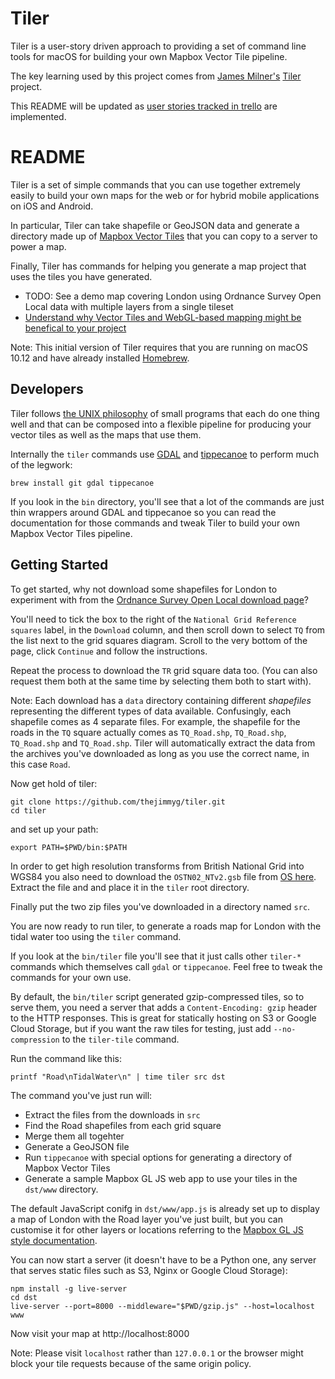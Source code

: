# Tiler

Tiler is a user-story driven approach to providing a set of command line
tools for macOS for building your own Mapbox Vector Tile pipeline.

The key learning used by this project comes from [James
Milner's](https://loxodrome.io/) [Tiler](https://github.com/geovation/tiler)
project.

This README will be updated as [user stories tracked in
trello](https://trello.com/b/S3L3a35F/lean-tiler) are implemented.

# README

Tiler is a set of simple commands that you can use together extremely easily to
build your own maps for the web or for hybrid mobile applications on iOS and
Android.

In particular, Tiler can take shapefile or GeoJSON data and generate a
directory made up of [Mapbox Vector
Tiles](https://www.mapbox.com/vector-tiles/specification/) that you can copy to
a server to power a map.

Finally, Tiler has commands for helping you generate a map project that uses
the tiles you have generated.

* TODO: See a demo map covering London using Ordnance Survey Open Local
  data with multiple layers from a single tileset
* [Understand why Vector Tiles and WebGL-based mapping might be benefical to your project](FAB.md)

Note: This initial version of Tiler requires that you are running on macOS 10.12 and
have already installed [Homebrew](http://brew.sh).

## Developers

Tiler follows [the UNIX
philosophy](https://en.wikipedia.org/wiki/Unix_philosophy) of small programs
that each do one thing well and that can be composed into a flexible pipeline
for producing your vector tiles as well as the maps that use them.

Internally the `tiler` commands use [GDAL](http://www.gdal.org/) and
[tippecanoe](https://github.com/mapbox/tippecanoe) to perform much of the
legwork:

```
brew install git gdal tippecanoe
```

If you look in the `bin` directory, you'll see that a lot of the commands are
just thin wrappers around GDAL and tippecanoe so you can read the documentation
for those commands and tweak Tiler to build your own Mapbox Vector Tiles
pipeline.

## Getting Started

To get started, why not download some shapefiles for London to experiment with from
the [Ordnance Survey Open Local download
page](https://www.ordnancesurvey.co.uk/opendatadownload/products.html#OPMPLC)?

You'll need to tick the box to the right of the `National Grid Reference
squares` label, in the `Download` column, and then scroll down to select `TQ`
from the list next to the grid squares diagram. Scroll to the very bottom of
the page, click `Continue` and follow the instructions.

Repeat the process to download the `TR` grid square data too. (You can also
request them both at the same time by selecting them both to start with).

Note: Each download has a `data` directory containing different *shapefiles*
representing the different types of data available. Confusingly, each shapefile
comes as 4 separate files. For example, the shapefile for the roads in the `TQ`
square actually comes as `TQ_Road.shp`, `TQ_Road.shp`, `TQ_Road.shp` and
`TQ_Road.shp`. Tiler will automatically extract the data from the archives
you've downloaded as long as you use the correct name, in this case `Road`.

Now get hold of tiler:

```
git clone https://github.com/thejimmyg/tiler.git
cd tiler
```

and set up your path:

```
export PATH=$PWD/bin:$PATH
```

In order to get high resolution transforms from British National Grid into
WGS84 you also need to download the `OSTN02_NTv2.gsb` file from [OS
here](https://www.ordnancesurvey.co.uk/business-and-government/help-and-support/navigation-technology/os-net/ostn02-ntv2-format.html).
Extract the file and and place it in the `tiler` root directory.

Finally put the two zip files you've downloaded in a directory named `src`.

You are now ready to run tiler, to generate a roads map for London with the
tidal water too using the `tiler` command.

If you look at the `bin/tiler` file you'll see that it just calls other
`tiler-*` commands which themselves call `gdal` or `tippecanoe`. Feel free to
tweak the commands for your own use.

By default, the `bin/tiler` script generated gzip-compressed tiles, so to serve
them, you need a server that adds a `Content-Encoding: gzip` header to the HTTP
responses. This is great for statically hosting on S3 or Google Cloud Storage,
but if you want the raw tiles for testing, just add `--no-compression` to the
`tiler-tile` command.

Run the command like this:

```
printf "Road\nTidalWater\n" | time tiler src dst
```

The command you've just run will:

* Extract the files from the downloads in `src`
* Find the Road shapefiles from each grid square
* Merge them all togehter
* Generate a GeoJSON file
* Run `tippecanoe` with special options for generating a directory of Mapbox Vector Tiles
* Generate a sample Mapbox GL JS web app to use your tiles in the `dst/www` directory.

The default JavaScript conifg in `dst/www/app.js` is already set up to display
a map of London with the Road layer you've just built, but you can customise it
for other layers or locations referring to the [Mapbox GL JS style
documentation](https://www.mapbox.com/mapbox-gl-js/style-spec/).

You can now start a server (it doesn't have to be a Python one, any server that
serves static files such as S3, Nginx or Google Cloud Storage):

```
npm install -g live-server
cd dst
live-server --port=8000 --middleware="$PWD/gzip.js" --host=localhost www
```

Now visit your map at http://localhost:8000

Note: Please visit `localhost` rather than `127.0.0.1` or the browser might
block your tile requests because of the same origin policy.
